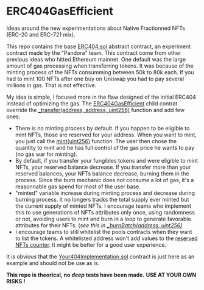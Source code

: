# ERC404GasEfficient
Ideas around the new experimentations about Native Fractionned NFTs (ERC-20 and ERC-721 mix).

This repo contains the base [ERC404.sol](src/ERC404/ERC404.sol) abstract contract, an experiment contract made by the "Pandora" team. This contract come from other previous ideas who hitted Ethereum mainnet.
One default was the large amount of gas processing when transferring tokens. It was because of the minting process of the NFTs consumming between 50k to 80k each. 
If you had to mint 100 NFTs after one buy on Uniswap you had to pay several millions in gas. That is not effective.

My idea is simple, I focused more in the flaw designed of the initial ERC404 instead of optimizing the gas.
The [ERC404GasEfficient](src/ERC404/ERC404GasEfficient.sol) child contrat override the [_transfer(address, address, uint256)](src/ERC404/ERC404GasEfficient.sol#L44) function and add few ones:

  - There is no minting process by default. If you happen to be eligible to mint NFTs, those are reserved for your address. When you want to mint, you just call the [mint(uint256)](src/ERC404/ERC404GasEfficient.sol#L34) function. The user then chose the quantity to mint and he has full control of the gas price he wants to pay (no gas war for minting).
  - By default, if you transfer your fungibles tokens and were eligible to mint NFTs, your reserved balance decrease. If you transfer more than your reserved balances, your NFTs balance decrease, burning them in the process. Since the burn mechanic does not consume a lot of gas, it's a reasonnable gas spend for most of the user base.
  - "minted" variable increase during minting process and decrease during burning process. It no longers tracks the total supply ever minted but the current supply of minted NFTs. I encourage teams who implement this to use generations of NFTs attributes only once, using randomness or not, avoiding users to mint and burn in a loop to generate favorable attributes for their NFTs. (_see this in [_burnBatch(address, uint256)](src/ERC404/ERC404GasEfficient.sol#L91)_
  - I encourage teams to still whitelist the pools contracts when they want to list the tokens. A whitelisted address won't add values to the [reserved NFTs counter](src/ERC404/ERC404GasEfficient.sol#L29). It might be better for a good user experience.

It is obvious that the [Your404Implementation.sol](src/Your404Implementation.sol) contract is just here as an example and should not be use as is.


**This repo is theorical, no _deep_ tests have been made.**
**USE AT YOUR OWN RISKS !**
